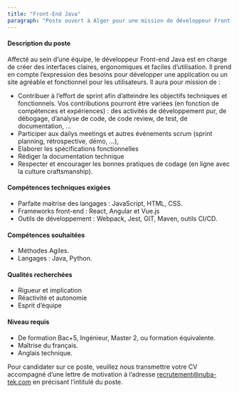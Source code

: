 ```yaml
---
title: "Front-End Java"
paragraph: "Poste ouvert à Alger pour une mission de développeur Front-End Java sur les technologies React, Angular et Vue.js"
---
```


#### Description du poste
Affecté au sein d’une équipe, le développeur Front-end Java est en charge de créer des interfaces claires, ergonomiques et faciles d’utilisation. Il prend en compte l’expression des besoins pour développer une application ou un site agréable et fonctionnel pour les utilisateurs. Il aura pour mission de :

- Contribuer à l’effort de sprint afin d’atteindre les objectifs techniques et fonctionnels. Vos contributions pourront être variées (en fonction de compétences et expériences) : des activités de développement pur, de débogage, d’analyse de code, de code review, de test, de documentation, …
- Participer aux dailys meetings et autres événements scrum (sprint planning, rétrospective, démo, …),
- Elaborer les spécifications fonctionnelles
- Rédiger la documentation technique
- Respecter et encourager les bonnes pratiques de codage (en ligne avec la culture craftsmanship).
#### Compétences techniques exigées
- Parfaite maitrise des langages : JavaScript, HTML, CSS.
- Frameworks front-end : React, Angular et Vue.js
- Outils de développement : Webpack, Jest, GIT, Maven, outils CI/CD.
#### Compétences souhaitées
- Méthodes Agiles.
- Langages : Java, Python.
#### Qualités recherchées
- Rigueur et implication
- Réactivité et autonomie
- Esprit d’équipe
#### Niveau requis
- De formation Bac+5, Ingénieur, Master 2, ou formation équivalente.
- Maîtrise du français.
- Anglais technique.

Pour candidater sur ce poste, veuillez nous transmettre votre CV accompagné d’une lettre de motivation à l’adresse recrutement@nuba-tek.com en précisant l’intitulé du poste.
